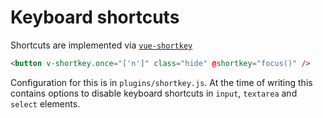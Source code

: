 
# Keyboard shortcuts 

Shortcuts are implemented via [`vue-shortkey`](https://github.com/iFgR/vue-shortkey)

```html
<button v-shortkey.once="['n']" class="hide" @shortkey="focus()" />
```

Configuration for this is in `plugins/shortkey.js`. At the time of writing this contains options to disable keyboard shortcuts in `input`, `textarea` and `select` elements.

